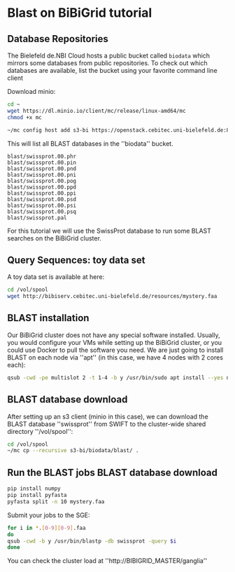 #  Blast on BiBiGrid tutorial 

## Database Repositories

The Bielefeld de.NBI Cloud hosts a public bucket called `biodata` which mirrors some
databases from public repositories. To check out which databases are available,
list the bucket using your favorite command line client

Download minio:

```bash
cd ~
wget https://dl.minio.io/client/mc/release/linux-amd64/mc
chmod +x mc

~/mc config host add s3-bi https://openstack.cebitec.uni-bielefeld.de:8080 <YOUR-ACCESS-KEY> <YOUR-SECRET-KEY>
```

This will list all BLAST databases in the ''biodata'' bucket.

```
blast/swissprot.00.phr
blast/swissprot.00.pin
blast/swissprot.00.pnd
blast/swissprot.00.pni
blast/swissprot.00.pog
blast/swissprot.00.ppd
blast/swissprot.00.ppi
blast/swissprot.00.psd
blast/swissprot.00.psi
blast/swissprot.00.psq
blast/swissprot.pal
```

For this tutorial we will use the SwissProt database to run some BLAST searches
on the BiBiGrid cluster.

## Query Sequences: toy data set

A toy data set is available at here:

```bash
cd /vol/spool
wget http://bibiserv.cebitec.uni-bielefeld.de/resources/mystery.faa
```

## BLAST installation

Our BiBiGrid cluster does not have any special software installed. Usually, you would
configure your VMs while setting up the BiBiGrid cluster, or you could use Docker to
pull the software you need. We are just going to install BLAST on each node via ''apt''
(in this case, we have 4 nodes with 2 cores each):

```bash
qsub -cwd -pe multislot 2 -t 1-4 -b y /usr/bin/sudo apt install --yes ncbi-blast+
```

## BLAST database download

After setting up an s3 client (minio in this case), we can download the BLAST database 
''swissprot'' from SWIFT to the cluster-wide shared directory ''/vol/spool'':

```bash
cd /vol/spool
~/mc cp --recursive s3-bi/biodata/blast/ .
```

## Run the BLAST jobs BLAST database download

```bash
pip install numpy
pip install pyfasta
pyfasta split -n 10 mystery.faa
```

Submit your jobs to the SGE:

```bash
for i in *.[0-9][0-9].faa
do
qsub -cwd -b y /usr/bin/blastp -db swissprot -query $i
done
```

You can check the cluster load at ''http://BIBIGRID_MASTER/ganglia''




